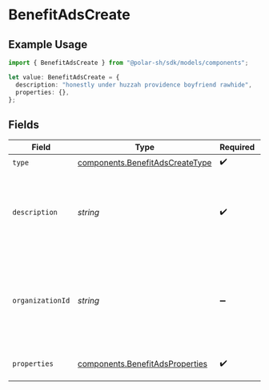 # BenefitAdsCreate

## Example Usage

```typescript
import { BenefitAdsCreate } from "@polar-sh/sdk/models/components";

let value: BenefitAdsCreate = {
  description: "honestly under huzzah providence boyfriend rawhide",
  properties: {},
};
```

## Fields

| Field                                                                                             | Type                                                                                              | Required                                                                                          | Description                                                                                       |
| ------------------------------------------------------------------------------------------------- | ------------------------------------------------------------------------------------------------- | ------------------------------------------------------------------------------------------------- | ------------------------------------------------------------------------------------------------- |
| `type`                                                                                            | [components.BenefitAdsCreateType](../../models/components/benefitadscreatetype.md)                | :heavy_check_mark:                                                                                | N/A                                                                                               |
| `description`                                                                                     | *string*                                                                                          | :heavy_check_mark:                                                                                | The description of the benefit. Will be displayed on products having this benefit.                |
| `organizationId`                                                                                  | *string*                                                                                          | :heavy_minus_sign:                                                                                | The ID of the organization owning the benefit. **Required unless you use an organization token.** |
| `properties`                                                                                      | [components.BenefitAdsProperties](../../models/components/benefitadsproperties.md)                | :heavy_check_mark:                                                                                | Properties for a benefit of type `ads`.                                                           |